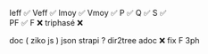 Ieff ✅
Veff ✅
Imoy ✅
Vmoy ✅
P    ✅ 
Q    ✅
S    ✅  
PF   ✅
F    ❌ 
triphasé ❌ 

doc ( ziko js ) json
strapi ?
dir2tree 
adoc  ❌
fix F 3ph 